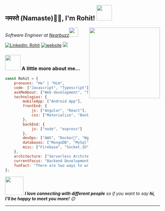 <h2>नमस्ते (Namaste)🙏🏻, I'm Rohit! <img src="https://media.giphy.com/media/12oufCB0MyZ1Go/giphy.gif" width="50"></h2>
<img align='right' src="https://media.giphy.com/media/M9gbBd9nbDrOTu1Mqx/giphy.gif" width="230">
<p><em>Software Engineer at <a href="http://www.nearbuzz.com">Nearbuzz</a><img src="https://media.giphy.com/media/WUlplcMpOCEmTGBtBW/giphy.gif" width="30"> 
</em></p>

[![Linkedin: Rohit](https://img.shields.io/badge/-rohit-blue?style=flat-square&logo=Linkedin&logoColor=white&link=https://www.linkedin.com/in/rohit-dasu-930a43192/)](https://www.linkedin.com/in/rohit-dasu-930a43192/)
[![website](https://img.shields.io/badge/Website-46a2f1.svg?&style=flat-square&logo=Google-Chrome&logoColor=white&link=https://rohit-dasu.web.app/)](https://rohit-dasu.web.app/)
![](https://visitor-badge.glitch.me/badge?page_id=rohit.rohit)

### <img src="https://media.giphy.com/media/VgCDAzcKvsR6OM0uWg/giphy.gif" width="50"> A little more about me...  

```javascript
const Rohit = {
    pronouns: "He" | "Him",
    code: ["Javascript", "Typescript"],
    askMeAbout: ["Web development", "Tech", "App Dev", "Server-Side-Coding"],
    technologies: {
        mobileApp: ["Android App"],
        frontEnd: {
            js: ["Angular", "React"],
            css: ["Materialize", "Bootstrap"]
        },
        backEnd: {
            js: ["node", "express"]
        },
        devOps: ["AWS", "Docker🐳", "Nginx", "Firebase Hosting", "Heroku"],
        databases: ["MongoDB", "MySql"],
        misc: ["Firebase", "Socket.IO", "GraphQL"]
    },
    architecture: ["Serverless Architecture", "Progressive Web Applications", "Single Page Applications"],
    currentFocus: "Backend Development",
    funFact: "There are two ways to write error-free programs; only the third one works"
};
```

<img src="https://media.giphy.com/media/LnQjpWaON8nhr21vNW/giphy.gif" width="60"> <em><b>I love connecting with different people</b> so if you want to say <b>hi, I'll be happy to meet you more!</b> 😊</em>

---



